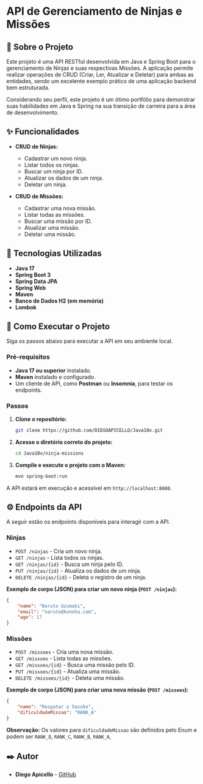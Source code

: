 # API de Gerenciamento de Ninjas e Missões

## 📝 Sobre o Projeto

Este projeto é uma API RESTful desenvolvida em Java e Spring Boot para o gerenciamento de Ninjas e suas respectivas Missões. A aplicação permite realizar operações de CRUD (Criar, Ler, Atualizar e Deletar) para ambas as entidades, sendo um excelente exemplo prático de uma aplicação backend bem estruturada.

Considerando seu perfil, este projeto é um ótimo portfólio para demonstrar suas habilidades em Java e Spring na sua transição de carreira para a área de desenvolvimento.

## ✨ Funcionalidades

  * **CRUD de Ninjas:**
      * Cadastrar um novo ninja.
      * Listar todos os ninjas.
      * Buscar um ninja por ID.
      * Atualizar os dados de um ninja.
      * Deletar um ninja.
        
  * **CRUD de Missões:**
      * Cadastrar uma nova missão.
      * Listar todas as missões.
      * Buscar uma missão por ID.
      * Atualizar uma missão.
      * Deletar uma missão.

## 🚀 Tecnologias Utilizadas

  * **Java 17**
  * **Spring Boot 3**
  * **Spring Data JPA**
  * **Spring Web**
  * **Maven**
  * **Banco de Dados H2 (em memória)**
  * **Lombok**

## 🏁 Como Executar o Projeto

Siga os passos abaixo para executar a API em seu ambiente local.

### Pré-requisitos

  * **Java 17 ou superior** instalado.
  * **Maven** instalado e configurado.
  * Um cliente de API, como **Postman** ou **Insomnia**, para testar os endpoints.

### Passos

1.  **Clone o repositório:**

    ```bash
    git clone https://github.com/DIEGOAPICELLO/Java10x.git
    ```

2.  **Acesse o diretório correto do projeto:**

    ```bash
    cd Java10x/ninja-missions
    ```

3.  **Compile e execute o projeto com o Maven:**

    ```bash
    mvn spring-boot:run
    ```

A API estará em execução e acessível em `http://localhost:8080`.

## ⚙️ Endpoints da API

A seguir estão os endpoints disponíveis para interagir com a API.

### Ninjas

  * `POST /ninjas` - Cria um novo ninja.
  * `GET /ninjas` - Lista todos os ninjas.
  * `GET /ninjas/{id}` - Busca um ninja pelo ID.
  * `PUT /ninjas/{id}` - Atualiza os dados de um ninja.
  * `DELETE /ninjas/{id}` - Deleta o registro de um ninja.

**Exemplo de corpo (JSON) para criar um novo ninja (`POST /ninjas`):**

```json
{
    "name": "Naruto Uzumaki",
    "email": "naruto@konoha.com",
    "age": 17
}
```

### Missões

  * `POST /missoes` - Cria uma nova missão.
  * `GET /missoes` - Lista todas as missões.
  * `GET /missoes/{id}` - Busca uma missão pelo ID.
  * `PUT /missoes/{id}` - Atualiza uma missão.
  * `DELETE /missoes/{id}` - Deleta uma missão.

**Exemplo de corpo (JSON) para criar uma nova missão (`POST /missoes`):**

```json
{
    "name": "Resgatar o Sasuke",
    "dificuldadeMissao": "RANK_A"
}
```

**Observação:** Os valores para `dificuldadeMissao` são definidos pelo Enum e podem ser `RANK_D`, `RANK_C`, `RANK_B`, `RANK_A`, 

## ✒️ Autor

  * **Diego Apicello** - [GitHub](https://www.google.com/search?q=https://github.com/DIEGOAPICELLO)
